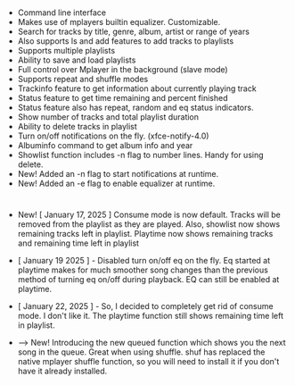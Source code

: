 #
* Command line interface<br>
* Makes use of mplayers builtin equalizer. Customizable.
* Search for tracks by title, genre, album, artist or range of years<br>
* Also supports ls and add features to add tracks to playlists<br>
* Supports multiple playlists<br>
* Ability to save and load playlists<br>
* Full control over Mplayer in the background (slave mode)<br>
* Supports repeat and shuffle modes<br>
* Trackinfo feature to get information about currently playing track<br>
* Status feature to get time remaining and percent finished<br>
* Status feature also has repeat, random and eq status indicators.<br>
* Show number of tracks and total playlist duration<br>
* Ability to delete tracks in playlist<br>
* Turn on/off notifications on the fly. (xfce-notify-4.0)
* Albuminfo command to get album info and year<br>
* Showlist function includes -n flag to number lines. Handy for using delete.
* New! Added an -n flag to start notifications at runtime.
* New! Added an -e flag to enable equalizer at runtime.
#
* New! [ January 17, 2025 ] Consume mode is now default. Tracks will be removed from the playlist as they are played.
Also, showlist now shows remaining tracks left in playlist. Playtime now shows remaining tracks and remaining time left in playlist

* [ January 19 2025 ] - Disabled turn on/off eq on the fly. Eq started at playtime makes for much smoother song changes than the previous method of turning eq on/off during playback. EQ can still be enabled at playtime.
* [ January 22, 2025 ] - So, I decided to completely get rid of consume mode. I don't like it. The playtime function still shows remaining time left in playlist.
* --> New! Introducing the new queued function which shows you the next song in the queue. Great when using shuffle. shuf has replaced the native mplayer shuffle function, so you will need to install it if you don't have it already installed.
#
